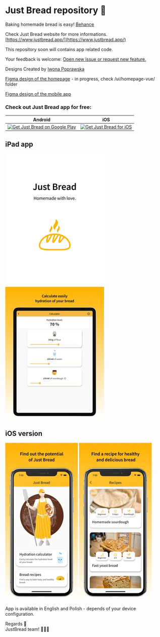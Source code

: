 # Just Bread repository 🥖

Baking homemade bread is easy! [Behance](https://www.behance.net/gallery/108499917/Just-Bread)

Check Just Bread website for more informations. [https://www.justbread.app/](https://www.justbread.app/)  

This repository soon will contains app related code.
 
Your feedback is welcome: [Open new issue or request new feature.](https://github.com/niezdamy/just-bread/issues/new)

Designs Created by [Iwona Poprawska](https://www.linkedin.com/in/iwonapoprawska/)

[Figma design of the homepage](https://www.figma.com/file/wKzkSA3qykTvhYUZzB1Qis/Just-Bread-%7C-Iwona-Krzymyk?node-id=73%3A495) - in progress, check /ui/homepage-vue/ folder

[Figma design of the mobile app](https://www.figma.com/file/napK6tH8JXtbMFxJo9pxBI/Chlebu-App-%2F-JustBread?node-id=0%3A1)
### Check out Just Bread app for free:

Android | iOS
---|---
<a href='https://play.google.com/store/apps/details?id=app.JustBread&pcampaignid=pcampaignidMKT-Other-global-all-co-prtnr-py-PartBadge-Mar2515-1'><img width=200 alt='Get Just Bread on Google Play' src='https://play.google.com/intl/en_us/badges/static/images/badges/en_badge_web_generic.png'/> | <a href='https://apps.apple.com/us/app/just-bread/id1537955145?itsct=apps_box&itscg=30200'><img width=150 alt='Get Just Bread for iOS' src='https://user-images.githubusercontent.com/24459435/172480740-d70aff84-fcb6-4f4a-bbd1-a3e2fa58f3a9.svg'/>


## iPad app

![ipadOS_splash](/assets/iPadOS_splash.webp)
![iPad_calc](/assets/iPadOS_calc.webp)

## iOS version

![ios_home](/assets/iOS_home.webp)
![ios_recipes](/assets/iOS_recipes.webp)

App is available in English and Polish - depends of your device configuration.

Regards 👋  
JustBread team! 🍞🍞🍞
